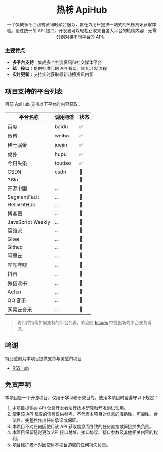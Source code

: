 <h1 align="center">热榜 ApiHub</h1>
<p align="center">一个集成多平台热榜资讯的聚合服务，旨在为用户提供一站式的热榜资讯获取体验。通过统一的 API 接口，开发者可以轻松获取来自各大平台的热榜内容，无需分别对接不同平台的 API。</p>

### 主要特点

- **多平台支持**：集成多个主流资讯和社交媒体平台
- **统一接口**：提供标准化的 API 接口，简化开发流程
- **实时更新**：支持实时获取最新热榜资讯内容

## 项目支持的平台列表

目前 ApiHub 支持以下平台的内容获取：

| 平台名称          | 调用标签 | 状态 |
| ----------------- | -------- | ---- |
| 百度              | baidu    | ✅   |
| 微博              | weibo    | ✅   |
| 稀土掘金          | juejin   | ✅   |
| 虎扑              | hupu     | ✅   |
| 今日头条          | toutiao  | ✅   |
| CSDN              | csdn     | 🔄   |
| 36kr              | ...      | 🔄   |
| 开源中国          | ...      | 🔄   |
| SegmentFault      | ...      | 🔄   |
| HelloGitHub       | ...      | 🔄   |
| 博客园            | ...      | 🔄   |
| JavaScript Weekly | ...      | 🔄   |
| 运维派            | ...      | 🔄   |
| Gitee             | ...      | 🔄   |
| Github            | ...      | 🔄   |
| 阿里云            | ...      | 🔄   |
| 哔哩哔哩          | ...      | 🔄   |
| 抖音              | ...      | 🔄   |
| 微信读书          | ...      | 🔄   |
| Acfun             | ...      | 🔄   |
| QQ 音乐           | ...      | 🔄   |
| 网易云音乐        | ...      | 🔄   |

> 我们将持续扩展支持的平台列表，欢迎在 [Issues](https://github.com/Rankslive/RanksLiveApi/issues) 中提出新的平台支持请求。

## 鸣谢

特此感谢为本项目提供支持与灵感的项目

- [RSSHub](https://github.com/DIYgod/RSSHub)

## 免责声明

本项目是一个开源项目，仅用于学习和研究目的。使用本项目时请遵守以下规定：

1. 本项目提供的 API 仅供开发者进行技术研究和开发测试使用。
2. 使用该 API 获取的信息仅供参考，不代表本项目对信息的准确性、可靠性、合法性、完整性作出任何承诺或保证。
3. 本项目不对任何因使用该 API 获取信息而导致的任何直接或间接损失负责。
4. 本项目保留随时更改 API 接口地址、接口协议、接口参数及其他相关内容的权利。
5. 项目维护者不对因使用本项目造成的任何损失负责。
